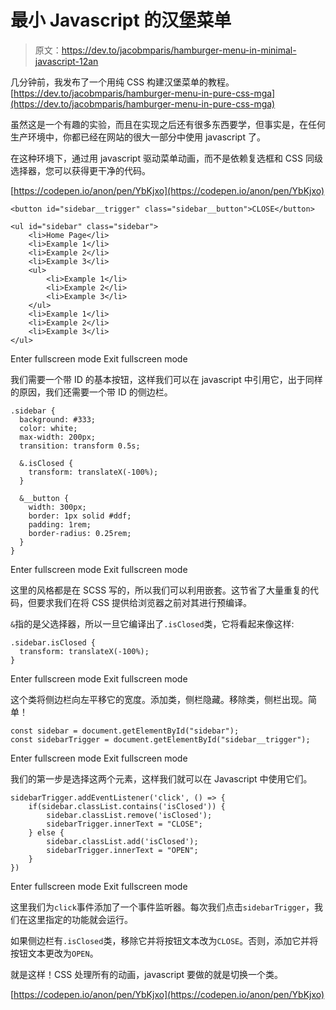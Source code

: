 # 最小 Javascript 的汉堡菜单

> 原文：<https://dev.to/jacobmparis/hamburger-menu-in-minimal-javascript-12an>

几分钟前，我发布了一个用纯 CSS 构建汉堡菜单的教程。
[https://dev.to/jacobmparis/hamburger-menu-in-pure-css-mga](https://dev.to/jacobmparis/hamburger-menu-in-pure-css-mga)

虽然这是一个有趣的实验，而且在实现之后还有很多东西要学，但事实是，在任何生产环境中，你都已经在网站的很大一部分中使用 javascript 了。

在这种环境下，通过用 javascript 驱动菜单动画，而不是依赖复选框和 CSS 同级选择器，您可以获得更干净的代码。

[https://codepen.io/anon/pen/YbKjxo](https://codepen.io/anon/pen/YbKjxo)

```
<button id="sidebar__trigger" class="sidebar__button">CLOSE</button>

<ul id="sidebar" class="sidebar">
    <li>Home Page</li>
    <li>Example 1</li>
    <li>Example 2</li>
    <li>Example 3</li>
    <ul>
        <li>Example 1</li>
        <li>Example 2</li>
        <li>Example 3</li>
    </ul>
    <li>Example 1</li>
    <li>Example 2</li>
    <li>Example 3</li>
</ul> 
```

Enter fullscreen mode Exit fullscreen mode

我们需要一个带 ID 的基本按钮，这样我们可以在 javascript 中引用它，出于同样的原因，我们还需要一个带 ID 的侧边栏。

```
.sidebar {
  background: #333;
  color: white;
  max-width: 200px;
  transition: transform 0.5s;

  &.isClosed {
    transform: translateX(-100%);
  }

  &__button {
    width: 300px;
    border: 1px solid #ddf;
    padding: 1rem;
    border-radius: 0.25rem;
  }
} 
```

Enter fullscreen mode Exit fullscreen mode

这里的风格都是在 SCSS 写的，所以我们可以利用嵌套。这节省了大量重复的代码，但要求我们在将 CSS 提供给浏览器之前对其进行预编译。

`&`指的是父选择器，所以一旦它编译出了`.isClosed`类，它将看起来像这样:

```
.sidebar.isClosed {
  transform: translateX(-100%);
} 
```

Enter fullscreen mode Exit fullscreen mode

这个类将侧边栏向左平移它的宽度。添加类，侧栏隐藏。移除类，侧栏出现。简单！

```
const sidebar = document.getElementById("sidebar");
const sidebarTrigger = document.getElementById("sidebar__trigger"); 
```

Enter fullscreen mode Exit fullscreen mode

我们的第一步是选择这两个元素，这样我们就可以在 Javascript 中使用它们。

```
sidebarTrigger.addEventListener('click', () => {
    if(sidebar.classList.contains('isClosed')) {
        sidebar.classList.remove('isClosed');
        sidebarTrigger.innerText = "CLOSE";
    } else {
        sidebar.classList.add('isClosed');
        sidebarTrigger.innerText = "OPEN";
    }
}) 
```

Enter fullscreen mode Exit fullscreen mode

这里我们为`click`事件添加了一个事件监听器。每次我们点击`sidebarTrigger`，我们在这里指定的功能就会运行。

如果侧边栏有`.isClosed`类，移除它并将按钮文本改为`CLOSE`。否则，添加它并将按钮文本更改为`OPEN`。

就是这样！CSS 处理所有的动画，javascript 要做的就是切换一个类。

[https://codepen.io/anon/pen/YbKjxo](https://codepen.io/anon/pen/YbKjxo)